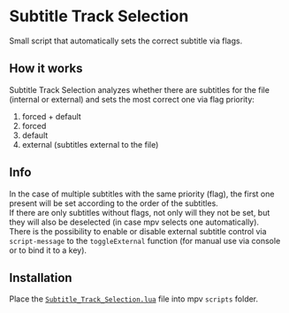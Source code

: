# Subtitle Track Selection
Small script that automatically sets the correct subtitle via flags.

## How it works
Subtitle Track Selection analyzes whether there are subtitles for the file (internal or external) and sets the most correct one via flag priority:
1. forced + default
2. forced
3. default
4. external (subtitles external to the file)

## Info
In the case of multiple subtitles with the same priority (flag), the first one present will be set according to the order of the subtitles.<br>
If there are only subtitles without flags, not only will they not be set, but they will also be deselected (in case mpv selects one automatically).<br>
There is the possibility to enable or disable external subtitle control via `script-message` to the `toggleExternal` function (for manual use via console or to bind it to a key).

## Installation
Place the [`Subtitle_Track_Selection.lua`](https://github.com/Lc4B/Subtitle-Track-Selection/blob/main/Subtitle_Track_Selection.lua) file into mpv `scripts` folder.
